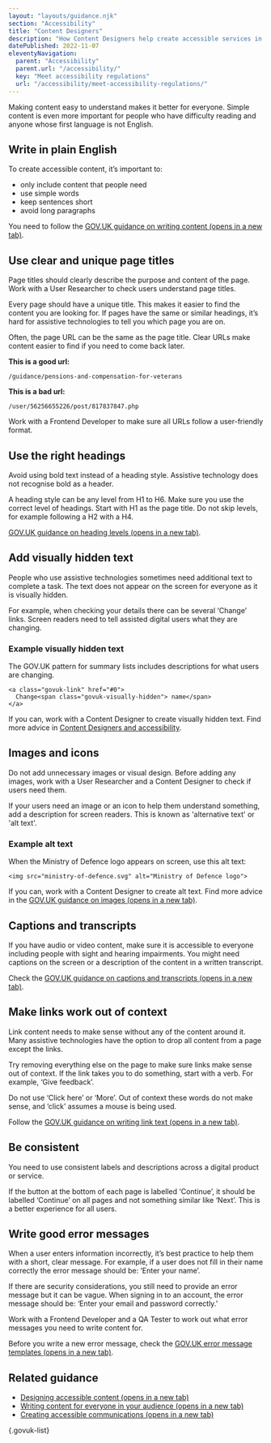 ```yaml
---
layout: "layouts/guidance.njk"
section: "Accessibility"
title: "Content Designers"
description: "How Content Designers help create accessible services in Defence. Making content easy to understand makes it better for everyone."
datePublished: 2022-11-07
eleventyNavigation:
  parent: "Accessibility"
  parent.url: "/accessibility/"
  key: "Meet accessibility regulations"
  url: "/accessibility/meet-accessibility-regulations/"
---
```


Making content easy to understand makes it better for everyone. Simple content is even more important for people who have difficulty reading and anyone whose first language is not English.

## Write in plain English

To create accessible content, it’s important to:

- only include content that people need
- use simple words
- keep sentences short
- avoid long paragraphs

You need to follow the <a href="//www.gov.uk/guidance/content-design/writing-for-gov-uk/" target="_blank">GOV.UK guidance on writing content <span class="govuk-visually-hidden">(opens in a new tab)</span></a>.

## Use clear and unique page titles

Page titles should clearly describe the purpose and content of the page. Work with a User Researcher to check users understand page titles.

Every page should have a unique title. This makes it easier to find the content you are looking for. If pages have the same or similar headings, it’s hard for assistive technologies to tell you which page you are on.

Often, the page URL can be the same as the page title. Clear URLs make content easier to find if you need to come back later.

**This is a good url:**

```/guidance/pensions-and-compensation-for-veterans```

**This is a bad url:**

```/user/56256655226/post/817837847.php```

Work with a Frontend Developer to make sure all URLs follow a user-friendly format.

## Use the right headings

Avoid using bold text instead of a heading style. Assistive technology does not recognise bold as a header.

A heading style can be any level from H1 to H6. Make sure you use the correct level of headings. Start with H1 as the page title. Do not skip levels, for example following a H2 with a H4.

<a href="https://www.gov.uk/guidance/content-design/writing-for-gov-uk#headings" target="_blank">GOV.UK guidance on heading levels <span class="govuk-visually-hidden">(opens in a new tab)</span></a>.

## Add visually hidden text

People who use assistive technologies sometimes need additional text to complete a task. The text does not appear on the screen for everyone as it is visually hidden.

For example, when checking your details there can be several ‘Change’ links. Screen readers need to tell assisted digital users what they are changing. 

### Example visually hidden text 
The GOV.UK pattern for summary lists includes descriptions for what users are changing.

    <a class="govuk-link" href="#0">
      Change<span class="govuk-visually-hidden"> name</span>
    </a>
 
If you can, work with a Content Designer to create visually hidden text. Find more advice in [Content Designers and accessibility](/accessibility/meet-accessibility-regulations/content-designers/). 

## Images and icons 

Do not add unnecessary images or visual design. Before adding any images, work with a User Researcher and a Content Designer to check if users need them.

If your users need an image or an icon to help them understand something, add a description for screen readers. This is known as 'alternative text' or 'alt text'. 

### Example alt text 

When the Ministry of Defence logo appears on screen, use this alt text:
 
    <img src="ministry-of-defence.svg" alt="Ministry of Defence logo">
 
If you can, work with a Content Designer to create alt text. Find more advice in the <a href="https://design-system.service.gov.uk/styles/images/" target="_blank">GOV.UK guidance on images <span class="govuk-visually-hidden">(opens in a new tab)</span></a>.

## Captions and transcripts

If you have audio or video content, make sure it is accessible to everyone including people with sight and hearing impairments. You might need captions on the screen or a description of the content in a written transcript.

Check the <a href="https://gov.uk/guidance/how-to-publish-on-gov-uk/images-and-videos/" target="_blank">GOV.UK guidance on captions and transcripts <span class="govuk-visually-hidden">(opens in a new tab)</span></a>.

## Make links work out of context

Link content needs to make sense without any of the content around it. Many assistive technologies have the option to drop all content from a page except the links.

Try removing everything else on the page to make sure links make sense out of context. If the link takes you to do something, start with a verb. For example, ‘Give feedback’.

Do not use ‘Click here’ or ‘More’. Out of context these words do not make sense, and ‘click’ assumes a mouse is being used.

Follow the <a href="https://www.gov.uk/guidance/content-design/links/" target="_blank">GOV.UK guidance on writing link text <span class="govuk-visually-hidden">(opens in a new tab)</span></a>. 

## Be consistent

You need to use consistent labels and descriptions across a digital product or service.

If the button at the bottom of each page is labelled ‘Continue’, it should be labelled ‘Continue’ on all pages and not something similar like ‘Next’. This is a better experience for all users.

## Write good error messages

When a user enters information incorrectly, it’s best practice to help them with a short, clear message. For example, if a user does not fill in their name correctly the error message should be: ‘Enter your name’.

If there are security considerations, you still need to provide an error message but it can be vague. When signing in to an account, the error message should be: ‘Enter your email and password correctly.’

Work with a Frontend Developer and a QA Tester to work out what error messages you need to write content for.

Before you write a new error message, check the <a href="https://design-system.service.gov.uk/components/error-message/#use-error-message-templates" target="_blank">GOV.UK error message templates <span class="govuk-visually-hidden">(opens in a new tab)</span></a>.

## Related guidance

- <a href="https://gov.uk/guidance/guidance-and-tools-for-digital-accessibility#designing-accessible-content" target="_blank">Designing accessible content <span class="govuk-visually-hidden">(opens in a new tab)</span></a>
- <a href="https://gds.blog.gov.uk/2016/02/23/writing-content-for-everyone/" target="_blank">Writing content for everyone in your audience <span class="govuk-visually-hidden">(opens in a new tab)</span></a>
- <a href="https://gcs.civilservice.gov.uk/guidance/digital-communication/accessible-communications/" target="_blank">Creating accessible communications <span class="govuk-visually-hidden">(opens in a new tab)</span></a>

{.govuk-list}

